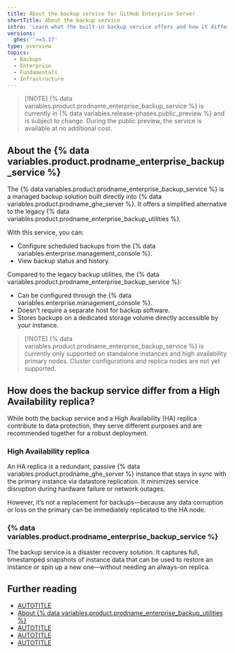 ```yaml
---
title: About the backup service for GitHub Enterprise Server
shortTitle: About the backup service
intro: 'Learn what the built-in backup service offers and how it differs from a High Availability replica.'
versions:
  ghes: '>=3.17'
type: overview
topics:
  - Backups
  - Enterprise
  - Fundamentals
  - Infrastructure
---
```


>[!NOTE] {% data variables.product.prodname_enterprise_backup_service %} is currently in {% data variables.release-phases.public_preview %} and is subject to change. During the public preview, the service is available at no additional cost.

## About the {% data variables.product.prodname_enterprise_backup_service %}

The {% data variables.product.prodname_enterprise_backup_service %} is a managed backup solution built directly into {% data variables.product.prodname_ghe_server %}. It offers a simplified alternative to the legacy {% data variables.product.prodname_enterprise_backup_utilities %}.

With this service, you can:

* Configure scheduled backups from the {% data variables.enterprise.management_console %}.
* View backup status and history.

Compared to the legacy backup utilities, the {% data variables.product.prodname_enterprise_backup_service %}:

* Can be configured through the {% data variables.enterprise.management_console %}.
* Doesn’t require a separate host for backup software.
* Stores backups on a dedicated storage volume directly accessible by your instance.

>[!NOTE] {% data variables.product.prodname_enterprise_backup_service %} is currently only supported on standalone instances and high availability primary nodes. Cluster configurations and replica nodes are not yet supported.

## How does the backup service differ from a High Availability replica?

While both the backup service and a High Availability (HA) replica contribute to data protection, they serve different purposes and are recommended together for a robust deployment.

### High Availability replica

An HA replica is a redundant, passive {% data variables.product.prodname_ghe_server %} instance that stays in sync with the primary instance via datastore replication. It minimizes service disruption during hardware failure or network outages.

However, it’s not a replacement for backups—because any data corruption or loss on the primary can be immediately replicated to the HA node.

### {% data variables.product.prodname_enterprise_backup_service %}

The backup service is a disaster recovery solution. It captures full, timestamped snapshots of instance data that can be used to restore an instance or spin up a new one—without needing an always-on replica.

## Further reading

* [AUTOTITLE](/admin/backing-up-and-restoring-your-instance/configuring-backups-on-your-instance)
* [About {% data variables.product.prodname_enterprise_backup_utilities %}](https://github.com/github/backup-utils#readme)
* [AUTOTITLE](/admin/configuration/configuring-your-enterprise/accessing-the-administrative-shell-ssh)
* [AUTOTITLE](/admin/configuration/configuring-your-enterprise/enabling-and-scheduling-maintenance-mode)
* [AUTOTITLE](/admin/github-actions/advanced-configuration-and-troubleshooting/backing-up-and-restoring-github-enterprise-server-with-github-actions-enabled)
